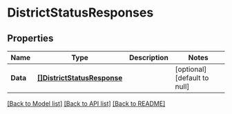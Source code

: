 # DistrictStatusResponses

## Properties
Name | Type | Description | Notes
------------ | ------------- | ------------- | -------------
**Data** | [**[]DistrictStatusResponse**](DistrictStatusResponse.md) |  | [optional] [default to null]

[[Back to Model list]](../README.md#documentation-for-models) [[Back to API list]](../README.md#documentation-for-api-endpoints) [[Back to README]](../README.md)


